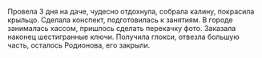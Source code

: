 Провела 3 дня на даче, чудесно отдохнула, собрала калину, покрасила крыльцо. Сделала конспект, подготовилась к занятиям. В городе занималась хассом, пришлось сделать перекачку фото. Заказала наконец шестигранные ключи. Получила глокси, отвезла большую часть, осталось Родионова, его закрыли.